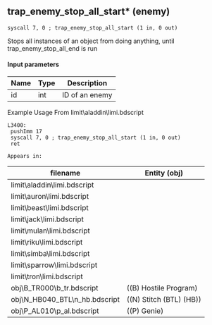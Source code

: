 ## trap_enemy_stop_all_start* (enemy)

`syscall 7, 0 ; trap_enemy_stop_all_start (1 in, 0 out)`

Stops all instances of an object from doing anything, until trap_enemy_stop_all_end is run

#### Input parameters
| Name | Type | Description
|------|------|------------
| id   | int   | ID of an enemy


Example Usage From limit\aladdin\limi.bdscript
```plaintext
L3400:
 pushImm 17
 syscall 7, 0 ; trap_enemy_stop_all_start (1 in, 0 out)
 ret
```





	Appears in:
| filename | Entity (obj)
|----------|-------------
| limit\aladdin\limi.bdscript       |           
| limit\auron\limi.bdscript       |           
| limit\beast\limi.bdscript       |           
| limit\jack\limi.bdscript       |           
| limit\mulan\limi.bdscript       |           
| limit\riku\limi.bdscript       |           
| limit\simba\limi.bdscript       |           
| limit\sparrow\limi.bdscript       |           
| limit\tron\limi.bdscript       |           
| obj\B_TR000\b_tr.bdscript       | ((B) Hostile Program)          
| obj\N_HB040_BTL\n_hb.bdscript       | ((N) Stitch (BTL) (HB))          
| obj\P_AL010\p_al.bdscript       | ((P) Genie)          




